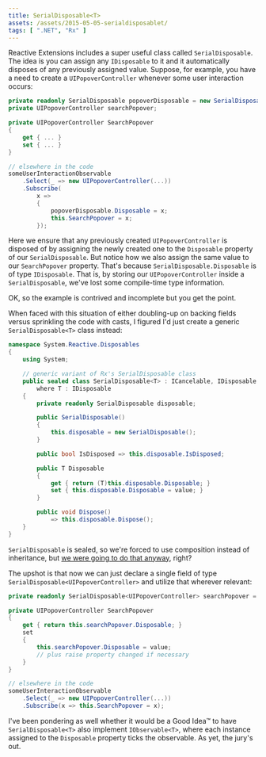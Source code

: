 ```yaml
---
title: SerialDisposable<T>
assets: /assets/2015-05-05-serialdisposablet/
tags: [ ".NET", "Rx" ]
---
```

Reactive Extensions includes a super useful class called `SerialDisposable`. The idea is you can assign any `IDisposable` to it and it automatically disposes of any previously assigned value. Suppose, for example, you have a need to create a `UIPopoverController` whenever some user interaction occurs:

```C#
private readonly SerialDisposable popoverDisposable = new SerialDisposable();
private UIPopoverController searchPopover;

private UIPopoverController SearchPopover
{
    get { ... }
    set { ... }
}

// elsewhere in the code
someUserInteractionObservable
    .Select(_ => new UIPopoverController(...))
    .Subscribe(
        x =>
        {
            popoverDisposable.Disposable = x;
            this.SearchPopover = x;
        });
```

Here we ensure that any previously created `UIPopoverController` is disposed of by assigning the newly created one to the `Disposable` property of our `SerialDisposable`. But notice how we also assign the same value to our `SearchPopover` property. That's because `SerialDisposable.Disposable` is of type `IDisposable`. That is, by storing our `UIPopoverController` inside a `SerialDisposable`, we've lost some compile-time type information.

OK, so the example is contrived and incomplete but you get the point.

When faced with this situation of either doubling-up on backing fields versus sprinkling the code with casts, I figured I'd just create a generic `SerialDisposable<T>` class instead:

```C#
namespace System.Reactive.Disposables
{
    using System;

    // generic variant of Rx's SerialDisposable class
    public sealed class SerialDisposable<T> : ICancelable, IDisposable
        where T : IDisposable
    {
        private readonly SerialDisposable disposable;

        public SerialDisposable()
        {
            this.disposable = new SerialDisposable();
        }

        public bool IsDisposed => this.disposable.IsDisposed;

        public T Disposable
        {
            get { return (T)this.disposable.Disposable; }
            set { this.disposable.Disposable = value; }
        }

        public void Dispose()
            => this.disposable.Dispose();
    }
}
```

`SerialDisposable` is sealed, so we're forced to use composition instead of inheritance, but [we were going to do that anyway](http://en.wikipedia.org/wiki/Composition_over_inheritance), right?

The upshot is that now we can just declare a single field of type `SerialDisposable<UIPopoverController>` and utilize that wherever relevant:

```C#
private readonly SerialDisposable<UIPopoverController> searchPopover = ...;

private UIPopoverController SearchPopover
{
    get { return this.searchPopover.Disposable; }
    set
    {
        this.searchPopover.Disposable = value;
        // plus raise property changed if necessary
    }
}

// elsewhere in the code
someUserInteractionObservable
    .Select(_ => new UIPopoverController(...))
    .Subscribe(x => this.SearchPopover = x);
```

I've been pondering as well whether it would be a Good Idea™ to have `SerialDisposable<T>` also implement `IObservable<T>`, where each instance assigned to the `Disposable` property ticks the observable. As yet, the jury's out.